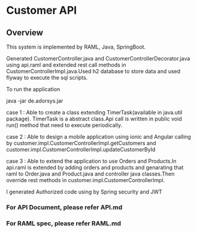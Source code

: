 # Customer API
## Overview
This system is implemented by RAML, Java, SpringBoot.

Generated CustomerController.java and CustomerControllerDecorator.java using api.raml and extended rest call methods in CustomerControllerImpl.java.Used h2 database to store data and used flyway to execute the sql scripts.

To run the application

java -jar de.adorsys.jar

case 1 : Able to create a class extending TimerTask(available in java.util package). TimerTask is a abstract class.Api call is written in public void run() method that need to execute periodically.

case 2 : Able to design a mobile application using ionic and Angular calling by customer.impl.CustomerControllerImpl.getCustomers and customer.impl.CustomerControllerImpl.updateCustomerById 

case 3 : Able to extend the application to use Orders and Products.In api.raml is extended by adding orders and products and genarating that raml to Order.java and Product.java and controller java classes.Then override rest methods in customer.impl.CustomerControllerImpl.

I generated Authorized code using by Spring security and JWT

### For API Document, please refer API.md
### For RAML spec, please refer RAML.md